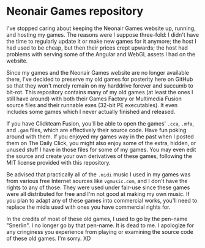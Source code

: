 # Neonair Games repository

I've stopped caring about keeping the Neonair Games website up, running, and
hosting my games. The reasons were I suppose three-fold: I didn't have the
time to regularly update it or make new games for it anymore; the host I had
used to be cheap, but then their prices crept upwards; the host had problems
with serving some of the Angular and WebGL assets I had on the website.

Since my games and the Neonair Games website are no longer available there,
I've decided to preserve my old games for posterity here on GitHub so that they
won't merely remain on my harddrive forever and succumb to bit-rot. This
repository contains many of my old games (at least the ones I still have
around) with both their Games Factory or Multimedia Fusion source files and
their runnable exes (32-bit PE executables). It even includes some games which
I never actually finished and released.

If you have Clickteam Fusion, you'll be able to open the games' `.cca`, `.mfa`,
and `.gam` files, which are effectively their source code. Have fun poking
around with them. If you enjoyed my games way in the past when I posted them
on The Daily Click, you might also enjoy some of the extra, hidden, or unused
stuff I have in those files for some of my games. You may even edit the source
and create your own derivatives of these games, following the MIT license
provided with this repository.

Be advised that practically all of the `.midi` music I used in my games was
from various free Internet sources like `vgmusic.com`, and I don't have the
rights to any of those. They were used under fair-use since these games were
all distributed for free and I'm not good at making my own music. If you plan
to adapt any of these games into commercial works, you'll need to replace the
midis used with ones you have commercial rights for.

In the credits of most of these old games, I used to go by the pen-name
"Snerlin". I no longer go by that pen-name. It is dead to me. I apologize for
any cringiness you experience from playing or examining the source code of
these old games. I'm sorry. XD

